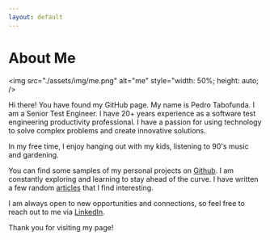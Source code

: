```yaml
---
layout: default
---
```


# About Me

<img src="./assets/img/me.png" alt="me" style="width: 50%; height: auto; />

Hi there! You have found my GitHub page. My name is Pedro Tabofunda. I am a Senior Test Engineer. I have 20+ years experience as a software test engineering productivity professional. I have a passion for using technology to solve complex problems and create innovative solutions.

In my free time, I enjoy hanging out with my kids, listening to 90's music and gardening. 

You can find some samples of my personal projects on [Github](https://ptabofunda.github.io). I am constantly exploring and learning to stay ahead of the curve. I have written a few random [articles](./articles.html) that I find interesting.


I am always open to new opportunities and connections, so feel free to reach out to me via [LinkedIn](https://www.linkedin.com/in/pedrotabofunda).

Thank you for visiting my page!
